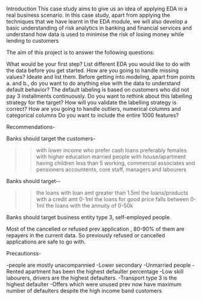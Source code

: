 Introduction
This case study aims to give us an idea of applying EDA in a real business scenario. In this case study, apart from applying the techniques that we have learnt in the EDA module, we will also develop a basic understanding of risk analytics in banking and financial services and understand how data is used to minimise the risk of losing money while lending to customers



The aim of this project is to answer the following questions:

What would be your first step? List different EDA you would like to do with the data before you get started.
How are you going to handle missing values? Ideate and list them.
Before getting into modeling, apart from points a. and b., do you want to do anything else with the data to understand default behavior?
The default labeling is based on customers who did not pay 3 installments continuously. Do you want to rethink about this labelling strategy for the target? How will you validate the labelling strategy is correct?
How are you going to handle outliers, numerical columns and categorical columns
Do you want to include the entire 1000 features?




Recommendations-


Banks should target the customers-
 >> with lower income
 >> who prefer cash loans
 >> preferably females
 >> with higher education
 >> married people with house/apartment having children less than 5
 >> working, commercial associates and pensioners
 >> accountents, core staff, managers and labourers 

Banks should target--
 >> the loans with loan amt greater than 1.5ml
 >> the loans/products with a credit amt 0-1ml
 >> the loans for good price falls between 0-1ml
 >> the loans with the annuity of 0-50k




Banks should target business entity type 3, self-employed people.

Most of the cancelled or refused prev application , 80-90% of them are repayers in the current data. So previously refused or cancelled applications are safe to go with.



Precautionss-

-people are mostly unacompannied
-Lower secondary
-Unmarried people
-Rented apartment has been the highest defaulter percentage
-Low skill labourers, drivers are the highest defaulters.
-Transport type 3 is the highest defaulter
-Offers which were unused prev now have maximum number of defaulters despite the high income band customers
